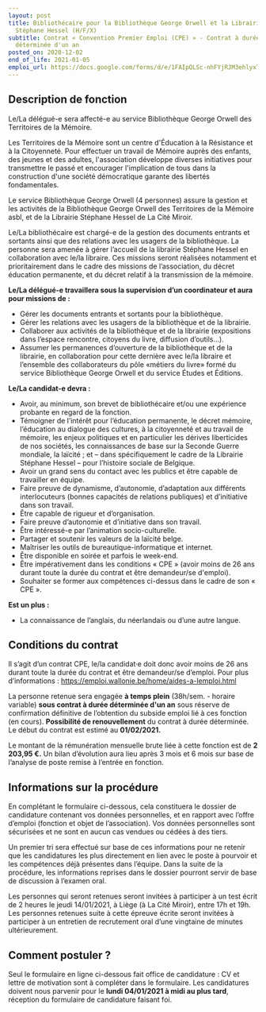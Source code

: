 ```yaml
---
layout: post
title: Bibliothécaire pour la Bibliothèque George Orwell et la Librairie
  Stéphane Hessel (H/F/X)
subtitle: Contrat « Convention Premier Emploi (CPE) » - Contrat à durée
  déterminée d'un an
posted_on: 2020-12-02
end_of_life: 2021-01-05
emploi_url: https://docs.google.com/forms/d/e/1FAIpQLSc-nhFYjRJM3ehlyxTiPcc4HNhYaqOolNnh77gslKw5Gfk7LQ/viewform
---
```

## Description de fonction

Le/La délégué-e sera affecté-e au service Bibliothèque George Orwell des Territoires de la Mémoire.

Les Territoires de la Mémoire sont un centre d'Éducation à la Résistance et à la Citoyenneté. Pour effectuer un travail de Mémoire auprès des enfants, des jeunes et des adultes, l'association développe diverses initiatives pour transmettre le passé et encourager l'implication de tous dans la construction d'une société démocratique garante des libertés fondamentales.

Le service Bibliothèque George Orwell (4 personnes) assure la gestion et les activités de la Bibliothèque George Orwell des Territoires de la Mémoire asbl, et de la Librairie Stéphane Hessel de La Cité Miroir.

Le/La bibliothécaire est chargé-e de la gestion des documents entrants et sortants ainsi que des relations avec les usagers de la bibliothèque. La personne sera amenée à gérer l’accueil de la librairie Stéphane Hessel en collaboration avec le/la libraire. Ces missions seront réalisées notamment et prioritairement dans le cadre des missions de l’association, du décret éducation permanente, et du décret relatif à la transmission de la mémoire.

**Le/La délégué-e travaillera sous la supervision d’un coordinateur et aura pour missions de :**

* Gérer les documents entrants et sortants pour la bibliothèque.
* Gérer les relations avec les usagers de la bibliothèque et de la librairie.
* Collaborer aux activités de la bibliothèque et de la librairie (expositions dans l’espace rencontre, citoyens du livre, diffusion d’outils…).
* Assumer les permanences d’ouverture de la bibliothèque et de la librairie, en collaboration pour cette dernière avec le/la libraire et l’ensemble des collaborateurs du pôle «métiers du livre» formé du service Bibliothèque George Orwell et du service Études et Éditions.

**Le/La candidat-e devra :**

* Avoir, au minimum, son brevet de bibliothécaire et/ou une expérience probante en regard de la fonction.
* Témoigner de l’intérêt pour l’éducation permanente, le décret mémoire, l’éducation au dialogue des cultures, à la citoyenneté et au travail de mémoire, les enjeux politiques et en particulier les dérives liberticides de nos sociétés, les connaissances de base sur la Seconde Guerre mondiale, la laïcité ; et – dans spécifiquement le cadre de la Librairie Stéphane Hessel – pour l’histoire sociale de Belgique.
* Avoir un grand sens du contact avec les publics et être capable de travailler en équipe.
* Faire preuve de dynamisme, d’autonomie, d’adaptation aux différents interlocuteurs (bonnes capacités de relations publiques) et d’initiative dans son travail.
* Être capable de rigueur et d’organisation.
* Faire preuve d’autonomie et d’initiative dans son travail.
* Être intéressé-e par l’animation socio-culturelle.
* Partager et soutenir les valeurs de la laïcité belge.
* Maîtriser les outils de bureautique-informatique et internet.
* Être disponible en soirée et parfois le week-end.
* Être impérativement dans les conditions « CPE » (avoir moins de 26 ans durant toute la durée du contrat et être demandeur/se d'emploi).
* Souhaiter se former aux compétences ci-dessus dans le cadre de son « CPE ».

**Est un plus :**

* La connaissance de l’anglais, du néerlandais ou d’une autre langue.

## Conditions du contrat

Il s’agit d’un contrat CPE, le/la candidat·e doit donc avoir moins de 26 ans durant toute la durée du contrat et être demandeur/se d’emploi. Pour plus d’informations : <https://emploi.wallonie.be/home/aides-a-lemploi.html>

La personne retenue sera engagée **à temps plein** (38h/sem. - horaire variable) **sous contrat à durée déterminée d'un an** sous réserve de confirmation définitive de l’obtention du subside emploi lié à ces fonction (en cours). **Possibilité de renouvellement** du contrat à durée déterminée. Le début du contrat est estimé au **01/02/2021.**

Le montant de la rémunération mensuelle brute liée à cette fonction est de **2 203,95 €.** Un bilan d’évolution aura lieu après 3 mois et 6 mois sur base de l’analyse de poste remise à l’entrée en fonction.

## Informations sur la procédure

En complétant le formulaire ci-dessous, cela constituera le dossier de candidature contenant vos données personnelles, et en rapport avec l’offre d’emploi (fonction et objet de l’association). Vos données personnelles sont sécurisées et ne sont en aucun cas vendues ou cédées à des tiers.

Un premier tri sera effectué sur base de ces informations pour ne retenir que les candidatures les plus directement en lien avec le poste à pourvoir et les compétences déjà présentes dans l’équipe. Dans la suite de la procédure, les informations reprises dans le dossier pourront servir de base de discussion à l’examen oral.

Les personnes qui seront retenues seront invitées à participer à un test écrit de 2 heures le jeudi 14/01/2021, à Liège (à La Cité Miroir), entre 17h et 19h.
Les personnes retenues suite à cette épreuve écrite seront invitées à participer à un entretien de recrutement oral d’une vingtaine de minutes ultérieurement.

## Comment postuler ?

Seul le formulaire en ligne ci-dessous fait office de candidature : CV et lettre de motivation sont à compléter dans le formulaire.
Les candidatures doivent nous parvenir pour le **lundi 04/01/2021 à midi au plus tard**, réception du formulaire de candidature faisant foi.